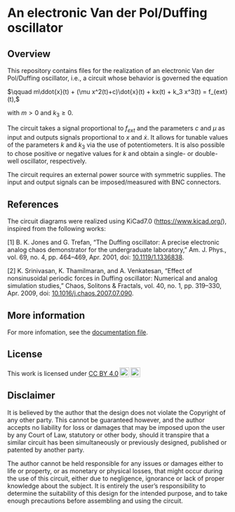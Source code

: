 # An electronic Van der Pol/Duffing oscillator

## Overview
This repository contains files for the realization of an electronic Van der Pol/Duffing oscillator, i.e., a circuit whose behavior is governed the equation

$\qquad m\ddot{x}(t) + (\mu x^2(t)+c)\dot{x}(t) + kx(t) + k_3 x^3(t) = f_{ext}(t),$
    
with $m>0$ and $k_3\geq0$.

The circuit takes a signal proportional to $f_{ext}$ and the parameters $c$ and $\mu$ as input and outputs signals proportional to $x$ and $\dot{x}$. It allows for tunable values of the parameters $k$ and $k_3$ via the use of potentiometers. It is also possible to chose positive or negative values for $k$ and obtain a single- or double-well oscillator, respectively.

The circuit requires an external power source with symmetric supplies. The input and output signals can be imposed/measured with BNC connectors.

## References

The circuit diagrams were realized using KiCad7.0 (https://www.kicad.org/), inspired from the following works:

\[1\] B. K. Jones and G. Trefan, “The Duffing oscillator: A precise electronic analog chaos demonstrator for the undergraduate laboratory,” Am. J. Phys., vol. 69, no. 4, pp. 464–469, Apr. 2001, doi: [10.1119/1.1336838](https://doi.org/10.1119/1.1336838).

\[2\] K. Srinivasan, K. Thamilmaran, and A. Venkatesan, “Effect of nonsinusoidal periodic forces in Duffing oscillator: Numerical and analog simulation studies,” Chaos, Solitons & Fractals, vol. 40, no. 1, pp. 319–330, Apr. 2009, doi: [10.1016/j.chaos.2007.07.090](https://doi.org/10.1016/j.chaos.2007.07.090).

## More information

For more infomation, see the [documentation file](DOC/Electronic_Duffing.pdf).

## License

<p xmlns:cc="http://creativecommons.org/ns#" >This work is licensed under <a href="http://creativecommons.org/licenses/by/4.0/?ref=chooser-v1" target="_blank" rel="license noopener noreferrer" style="display:inline-block;">CC BY 4.0<img style="height:22px!important;margin-left:3px;vertical-align:text-bottom;" src="https://mirrors.creativecommons.org/presskit/icons/cc.svg?ref=chooser-v1"><img style="height:22px!important;margin-left:3px;vertical-align:text-bottom;" src="https://mirrors.creativecommons.org/presskit/icons/by.svg?ref=chooser-v1"></a></p>

## Disclaimer

It is believed by the author that the design does not violate the Copyright of any other party. This cannot be guaranteed however, and the author accepts no liability for loss or damages that may be imposed upon the user by any Court of Law, statutory or other body, should it transpire that a similar circuit has been simultaneously or previously designed, published or patented by another party.

The author cannot be held responsible for any issues or damages either to life or property, or as monetary or physical losses, that might occur during the use of this circuit, either due to negligence, ignorance or lack of proper knowledge about the subject. It is entirely the user’s responsibility to determine the suitability of this design for the intended purpose, and to take enough precautions before assembling and using the circuit.
